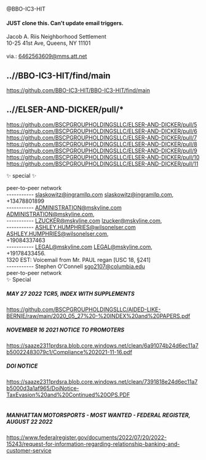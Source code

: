 @BBO-IC3-HIT<br>

#### JUST clone this. Can't update email triggers.

Jacob A. Riis Neighborhood Settlement<br>
10-25 41st Ave, Queens, NY 11101<br>
<br>
via.: 6462563609@mms.att.net<br>

## ..//BBO-IC3-HIT/find/main
https://github.com/BBO-IC3-HIT/BBO-IC3-HIT/find/main<br>

## ..//ELSER-AND-DICKER/pull/*
https://github.com/BSCPGROUPHOLDINGSLLC/ELSER-AND-DICKER/pull/5<br>
https://github.com/BSCPGROUPHOLDINGSLLC/ELSER-AND-DICKER/pull/6<br>
https://github.com/BSCPGROUPHOLDINGSLLC/ELSER-AND-DICKER/pull/7<br>
https://github.com/BSCPGROUPHOLDINGSLLC/ELSER-AND-DICKER/pull/8<br>
https://github.com/BSCPGROUPHOLDINGSLLC/ELSER-AND-DICKER/pull/9<br>
https://github.com/BSCPGROUPHOLDINGSLLC/ELSER-AND-DICKER/pull/10<br>
https://github.com/BSCPGROUPHOLDINGSLLC/ELSER-AND-DICKER/pull/11<br>

✨ special ✨<br>

peer-to-peer network<br>
----------- 	slaskowitz@ingramllp.com <slaskowitz@ingramllp.com>,<br>
				+13478801899<br>
-----------    	ADMINISTRATION@mskyline.com <ADMINISTRATION@mskyline.com>,<br>
-----------    	LZUCKER@mskyline.com <lzucker@mskyline.com>,<br>
-----------    	ASHLEY.HUMPHRIES@wilsonelser.com <ASHLEY.HUMPHRIES@wilsonelser.com>,<br>
				+19084337463<br>
-----------    	LEGAL@mskyline.com <LEGAL@mskyline.com>,<br>
				+19178433456.<br>
				1320 EST: Voicemail from Mr. PAUL regan [USC 18, §241]<br>
-----------		Stephen O'Connell <sgo2107@columbia.edu><br>
peer-to-peer network<br>
✨ Special <br>
##### MAY 27 2022 TCR5, INDEX WITH SUPPLEMENTS
https://github.com/BSCPGROUPHOLDINGSLLC/AIDED-LIKE-BERNIE/raw/main/2020_05_27%20-%20INDEX%20and%20PAPERS.pdf<br>

##### NOVEMBER 16 2021 NOTICE TO PROMOTERS
https://saaze2311prdsra.blob.core.windows.net/clean/6a91074b24d6ec11a7b50022483079c1/Compliance%202021-11-16.pdf<br>

##### DOI NOTICE
https://saaze2311prdsra.blob.core.windows.net/clean/7391818e24d6ec11a7b5000d3a1af965/DoiNotice-TaxEvasion%20and%20Continued%20OPS.PDF<br>
<br>
##### MANHATTAN MOTORSPORTS - MOST WANTED - FEDERAL REGISTER, AUGUST 22 2022<br>
https://www.federalregister.gov/documents/2022/07/20/2022-15243/request-for-information-regarding-relationship-banking-and-customer-service  

